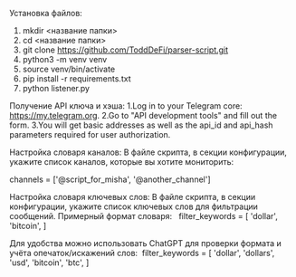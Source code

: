 Установка файлов:
1. mkdir <название папки>
2. cd <название папки>
3. git clone https://github.com/ToddDeFi/parser-script.git
4. python3 -m venv venv
6. source venv/bin/activate
7. pip install -r requirements.txt
8. python listener.py

Получение API ключа и хэша:
1.Log in to your Telegram core: https://my.telegram.org.
2.Go to "API development tools" and fill out the form.
3.You will get basic addresses as well as the api_id and api_hash parameters required for user authorization.


Настройка словаря каналов: В файле скрипта, в секции конфигурации, укажите список каналов, которые вы хотите мониторить:

channels = ['@script_for_misha', '@another_channel'] 

Настройка словаря ключевых слов: 
В файле скрипта, в секции конфигурации, укажите список ключевых слов для фильтрации сообщений. Примерный формат словаря:  
filter_keywords = [
    'dollar',
    'bitcoin',
]  

Для удобства можно использовать ChatGPT для проверки формата и учёта опечаток/искажений слов: 
filter_keywords = [
    'dollar', 'dollars', 'usd',
    'bitcoin', 'btc',
] 
